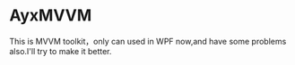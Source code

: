 # AyxMVVM
This is MVVM toolkit，only can used in WPF now,and have some problems also.I'll try to make it better.
